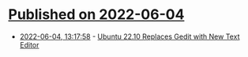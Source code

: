 # [Published on 2022-06-04](index.md)

* [2022-06-04, 13:17:58](https://news.ycombinator.com/item?id=31619960) - [Ubuntu 22.10 Replaces Gedit with New Text Editor](https://www.omgubuntu.co.uk/2022/05/ubuntu-22-10-new-text-editor)
